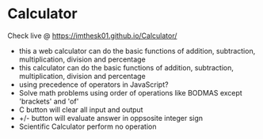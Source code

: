 # Calculator

Check live @ https://imthesk01.github.io/Calculator/ 

* this a web calculator can do the basic functions of addition, subtraction, multiplication, division and percentage
* this calculator can do the basic functions of addition, subtraction, multiplication, division and percentage 
* using precedence of operators in JavaScript?
* Solve math problems using order of operations like BODMAS except 'brackets' and 'of'
* C button will clear all input and output
*  +/- button will evaluate answer in oppsosite integer sign
* Scientific Calculator perform no operation 